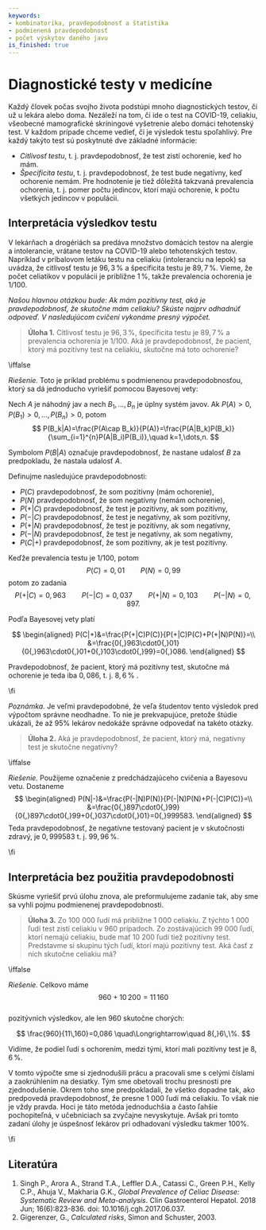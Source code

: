 ```yaml
---
keywords:
- kombinatorika, pravdepodobnosť a štatistika
- podmienená pravdepodobnosť
- počet výskytov daného javu
is_finished: true
---
```


# Diagnostické testy v medicíne

Každý človek počas svojho života podstúpi mnoho diagnostických testov, či už u lekára alebo doma. Nezáleží na tom, či ide o test na COVID-19, celiakiu, všeobecné mamografické skríningové vyšetrenie alebo domáci tehotenský test. V každom prípade chceme vedieť, či je výsledok testu spoľahlivý.
Pre každý takýto test sú poskytnuté dve základné informácie:

- *Citlivosť testu*, t. j. pravdepodobnosť, že test zistí ochorenie, keď ho mám.
- *Špecificita testu*, t. j. pravdepodobnosť, že test bude negatívny, keď ochorenie nemám.
Pre hodnotenie je tiež dôležitá takzvaná prevalencia ochorenia, t. j. pomer počtu jedincov, ktorí majú ochorenie, k počtu všetkých jedincov v populácii.


## Interpretácia výsledkov testu

V lekárňach a drogériách sa predáva množstvo domácich testov na alergie a intolerancie, vrátane testov na COVID-19 alebo tehotenských testov. Napríklad v príbalovom letáku testu na celiakiu (intoleranciu na lepok) sa uvádza, že citlivosť testu je $96{,}3\,\%$ a špecificita testu je $89{,}7\,\%$. Vieme, že počet celiatikov v populácii je približne $1\,\%$, takže prevalencia ochorenia je $1/100$.

*Našou hlavnou otázkou bude: Ak mám pozitívny test, aká je pravdepodobnosť, že skutočne mám celiakiu? Skúste najprv odhadnúť odpoveď. V nasledujúcom cvičení vykonáme presný výpočet.*

> **Úloha 1.** Citlivosť testu je $96{,}3\,\%$,  špecificita testu je $89{,}7\,\%$
> a prevalencia ochorenia je $1/100$. Aká je pravdepodobnosť, že pacient, ktorý má pozitívny test na celiakiu, skutočne má toto ochorenie?

\iffalse

*Riešenie.* Toto je príklad problému s podmienenou pravdepodobnosťou, ktorý sa dá jednoducho vyriešiť pomocou Bayesovej vety:

Nech $A$ je náhodný jav a nech $B_1,\dots, B_n$ je úplny systém javov.
Ak $P(A)>0$, $P(B_1)>0,\dots,P(B_n)>0$, potom
$$
P(B_k|A)=\frac{P(A\cap B_k)}{P(A)}=\frac{P(A|B_k)P(B_k)}{\sum_{i=1}^{n}P(A|B_i)P(B_i)},\quad k=1,\dots,n.
$$

Symbolom $P(B|A)$ označuje pravdepodobnosť, že nastane udalosť $B$ za predpokladu, že nastala udalosť $A$.

Definujme nasledujúce pravdepodobnosti:

 - $P(C)$ pravdepodobnosť, že som pozitívny (mám ochorenie),
 - $P(N)$ pravdepodobnosť, že som negatívny (nemám ochorenie),
 - $P(+|C)$ pravdepodobnosť, že test je pozitívny, ak som pozitívny,
 - $P(-|C)$ pravdepodobnosť, že test je negatívny, ak som pozitívny,
 - $P(+|N)$ pravdepodobnosť, že test je pozitívny, ak som negatívny,
 - $P(-|N)$ pravdepodobnosť, že test je negatívny, ak som negatívny,
 - $P(C|+)$ pravdepodobnosť, že som pozitívny, ak je test pozitívny.
  
Keďže prevalencia testu je $1/100$, potom
$$
P(C)=0{,}01 \qquad P(N)=0{,}99
$$
potom zo zadania 
$$
P(+|C)=0{,}963 \qquad  P(-|C)=0{,}037 \qquad P(+|N)=0{,}103 \qquad P(-|N)=0{,}897.
$$

Podľa Bayesovej vety platí

$$
\begin{aligned}
P(C|+)&=\frac{P(+|C)P(C)}{P(+|C)P(C)+P(+|N)P(N)}=\\
&=\frac{0{,}963\cdot0{,}01}{0{,}963\cdot0{,}01+0{,}103\cdot0{,}99}=0{,}086.
\end{aligned}
$$

Pravdepodobnosť, že pacient, ktorý má pozitívny test, skutočne má ochorenie je teda iba $0{,}086$, t. j. $8{,}6\,\%$ .

\fi

*Poznámka.* 
Je veľmi pravdepodobné, že veľa študentov tento výsledok pred výpočtom správne neodhadne. To nie je prekvapujúce, pretože štúdie ukázali, že až 95% lekárov nedokáže správne odpovedať na takéto otázky.

> **Úloha 2.** Aká je pravdepodobnosť, že pacient, ktorý má, negatívny test je skutočne negatívny?

\iffalse

*Riešenie.* Použijeme označenie z predchádzajúceho cvičenia a Bayesovu vetu. Dostaneme
$$
\begin{aligned}
P(N|-)&=\frac{P(-|N)P(N)}{P(-|N)P(N)+P(-|C)P(C)}=\\
&=\frac{0{,}897\cdot0{,}99}{0{,}897\cdot0{,}99+0{,}037\cdot0{,}01}=0{,}999583.
\end{aligned}
$$
Teda pravdepodobnosť, že negatívne testovaný pacient je v skutočnosti zdravý, je
$0{,}999583$ t. j. $99{,}96\,\%$.

\fi

## Interpretácia bez použitia pravdepodobnosti

Skúsme vyriešiť prvú úlohu znova, ale preformulujeme zadanie tak, aby sme sa vyhli pojmu podmienenej pravdepodobnosti.

> **Úloha 3.** Zo 100 000 ľudí má približne 1 000 celiakiu. Z týchto 1 000 ľudí test zistí celiakiu v 960 prípadoch. Zo zostávajúcich 99 000 ľudí, ktorí nemajú celiakiu, bude mať 10 200 ľudí tiež pozitívny test. Predstavme si skupinu tých ľudí, ktorí majú pozitívny test. Aká časť z nich skutočne celiakiu má?

\iffalse

*Riešenie.* Celkovo máme $$960+10\,200=11\,160$$  
pozitývnich výsledkov, ale len $960$ skutočne chorých:

$$ \frac{960}{11\,160}=0,086 \quad\Longrightarrow\quad 8{,}6\,\%. $$

Vidíme, že podiel ľudí s ochorením, medzi tými, ktorí mali pozitívny test je $8{,}6\, \%$.  

V tomto výpočte sme si zjednodušili prácu a pracovali sme s celými číslami a zaokrúhlením na desiatky. Tým sme obetovali trochu presnosti pre zjednodušenie. Okrem toho sme predpokladali, že všetko dopadne tak, ako predpovedá pravdepodobnosť, že presne 1 000 ľudí má celiakiu. To však nie je vždy pravda. Hoci je táto metóda jednoduchšia a často ľahšie pochopiteľná, v učebniciach sa zvyčajne nevyskytuje. Avšak pri tomto zadaní úlohy je úspešnosť lekárov pri odhadovaní výsledku takmer 100%.

\fi

## Literatúra

1. Singh P., Arora A., Strand T.A., Leffler D.A., Catassi C., Green P.H., Kelly C.P., Ahuja V., Makharia G.K., 
   *Global Prevalence of Celiac Disease: Systematic Review and Meta-analysis*.
   Clin Gastroenterol Hepatol. 2018 Jun; 16(6):823-836. doi: 10.1016/j.cgh.2017.06.037.
2. Gigerenzer, G., *Calculated risks*, Simon and Schuster, 2003. 



